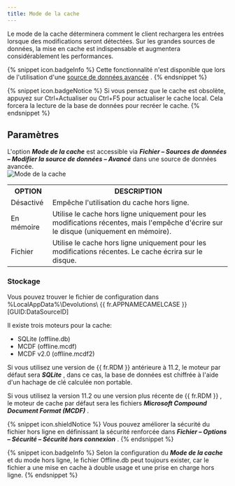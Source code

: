 ```yaml
---
title: Mode de la cache
---
```

Le mode de la cache déterminera comment le client rechargera les entrées lorsque des modifications seront détectées. Sur les grandes sources de données, la mise en cache est indispensable et augmentera considérablement les performances.  

{% snippet icon.badgeInfo %} 
Cette fonctionnalité n&apos;est disponible que lors de l&apos;utilisation d&apos;une [source de données avancée](/rdm/windows/data-sources/data-sources-types/advanced-data-sources/) . 
{% endsnippet %}
 
{% snippet icon.badgeNotice %} 
Si vous pensez que le cache est obsolète, appuyez sur Ctrl+Actualiser ou Ctrl+F5 pour actualiser le cache local. Cela forcera la lecture de la base de données pour recréer le cache. 
{% endsnippet %}
 
## Paramètres 

L&apos;option ***Mode de la cache*** est accessible via ***Fichier – Sources de données – Modifier la source de données – Avancé*** dans une source de données avancée.  
![Mode de la cache](/img/fr/rdm/windows/clip3581.png) 

<table>
	<tr>
		<th>
OPTION 
		</th>
		<th>
DESCRIPTION 
		</th>
	</tr>
	<tr>
		<td>
Désactivé 
		</td>
		<td>
Empêche l&apos;utilisation du cache hors ligne. 
		</td>
	</tr>
	<tr>
		<td>
En mémoire 
		</td>
		<td>
Utilise le cache hors ligne uniquement pour les modifications récentes, mais l&apos;empêche d&apos;écrire sur le disque (uniquement en mémoire). 
		</td>
	</tr>
	<tr>
		<td>
Fichier 
		</td>
		<td>
Utilise le cache hors ligne uniquement pour les modifications récentes. Le cache écrira sur le disque. 
		</td>
	</tr>
</table>

### Stockage 

Vous pouvez trouver le fichier de configuration dans %LocalAppData%\Devolutions\ {{ fr.APPNAMECAMELCASE }} \[GUID:DataSourceID]  

Il existe trois moteurs pour la cache:  

* SQLite (offline.db) 
* MCDF (offline.mcdf) 
* MCDF v2.0 (offline.mcdf2) 

Si vous utilisez une version de {{ fr.RDM }} antérieure à 11.2, le moteur par défaut sera ***SQLite*** , dans ce cas, la base de données est chiffrée à l&apos;aide d&apos;un hachage de clé calculée non portable.  

Si vous utilisez la version 11.2 ou une version plus récente de {{ fr.RDM }} , le moteur de cache par défaut sera les fichiers ***Microsoft Compound Document Format (MCDF)*** .  

{% snippet icon.shieldNotice %} 
Vous pouvez améliorer la sécurité du fichier hors ligne en définissant la sécurité renforcée dans ***Fichier – Options – Sécurité – Sécurité hors connexion*** . 
{% endsnippet %}
 
{% snippet icon.badgeInfo %} 
Selon la configuration du ***Mode de la cache*** et du mode hors ligne, le fichier Offline.db peut toujours exister, car le fichier a une mise en cache à double usage et une prise en charge hors ligne. 
{% endsnippet %}
 

